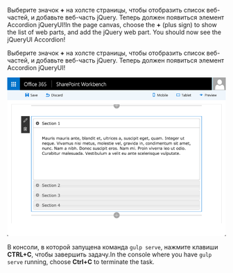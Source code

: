 <span data-ttu-id="180c7-p113">Выберите значок **+** на холсте страницы, чтобы отобразить список веб-частей, и добавьте веб-часть jQuery. Теперь должен появиться элемент Accordion jQueryUI!</span><span class="sxs-lookup"><span data-stu-id="180c7-p113">In the page canvas, choose the **+** (plus sign) to show the list of web parts, and add the jQuery web part. You should now see the jQueryUI Accordion!</span></span>

Выберите значок **+** на холсте страницы, чтобы отобразить список веб-частей, и добавьте веб-часть jQuery. Теперь должен появиться элемент Accordion jQueryUI!

![Снимок экрана: веб-часть, включающая элемент Accordion jQuery](../../../../images/jquery-accordion-wb.png)

<span data-ttu-id="180c7-191">В консоли, в которой запущена команда `gulp serve`, нажмите клавиши **CTRL+C**, чтобы завершить задачу.</span><span class="sxs-lookup"><span data-stu-id="180c7-191">In the console where you have `gulp serve` running, choose **Ctrl+C** to terminate the task.</span></span>
